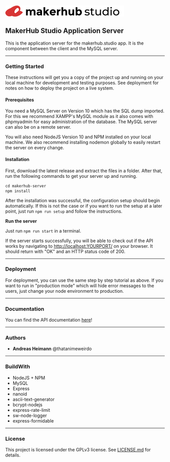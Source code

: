 ![](docs/readme-logo.png)

## MakerHub Studio Application Server
This is the application server for the makerhub.studio app. It is the component between the client and the MySQL server.

---

### Getting Started
These instructions will get you a copy of the project up and running on your local machine for development and testing purposes. See deployment for notes on how to deploy the project on a live system.

#### Prerequisites
You need a MySQL Server on Version 10 which has the SQL dump imported. For this we recommend XAMPP's MySQL module as it also comes with phpmyadmin for easy administration of the database. The MySQL server can also be on a remote server.

You will also need NodeJS Version 10 and NPM installed on your local machine. We also recommend installing nodemon globally to easily restart the server on every change.

#### Installation
First, download the latest release and extract the files in a folder. After that, run the following commands to get your server up and running.

```
cd makerhub-server
npm install
```

After the installation was successful, the configuration setup should begin automatically. If this is not the case or if you want to run the setup at a later point, just run `npm run setup` and follow the instructions.

**Run the server**

Just run `npm run start` in a terminal.

If the server starts successfully, you will be able to check out if the API works by navigating to <http://localhost:YOURPORT/> on your browser. It should return with "OK" and an HTTP status code of 200.

---

### Deployment
For deployment, you can use the same step by step tutorial as above. If you want to run in "production mode" which will hide error messages to the users, just change your node environment to production.

---

### Documentation

You can find the API documentation [here](docs/API.md)!

---

### Authors
* **Andreas Heimann** @thatanimeweirdo

---

### BuildWith
* NodeJS + NPM
* MySQL
* Express
* nanoid
* ascii-text-generator
* bcrypt-nodejs
* express-rate-limit
* sw-node-logger
* express-formidable
---

### License
This project is licensed under the GPLv3 license. See [LICENSE.md](LICENSE.md) for details.
